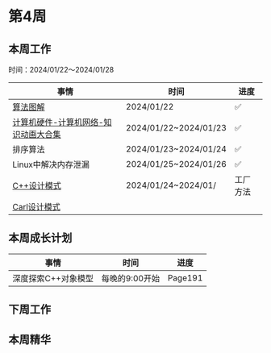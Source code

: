 # 第4周

## 本周工作

时间：2024/01/22～2024/01/28

| 事情                                                         | 时间                  | 进度     |
| ------------------------------------------------------------ | --------------------- | -------- |
| [算法图解](https://www.bilibili.com/video/BV1Vg41157Ad/?spm_id_from=333.999.0.0&vd_source=c6838f09fbfc9766e04f0c65ca196c42) | 2024/01/22            | ✅        |
| [计算机硬件-计算机网络-知识动画大合集](https://www.bilibili.com/video/BV19e4y1M7tf?p=1&vd_source=c6838f09fbfc9766e04f0c65ca196c42) | 2024/01/22~2024/01/23 | ✅        |
| 排序算法                                                     | 2024/01/23~2024/01/24 | ✅        |
| Linux中解决内存泄漏                                          | 2024/01/25~2024/01/26 | ✅        |
| [C++设计模式](https://www.bilibili.com/video/BV1Zd4y1t7HK?p=1&vd_source=c6838f09fbfc9766e04f0c65ca196c42) | 2024/01/24~2024/01/   | 工厂方法 |
| [Carl设计模式](https://kamacoder.com/designpattern.php)      |                       |          |

## 本周成长计划

| 事情                | 时间           | 进度    |
| ------------------- | -------------- | ------- |
| 深度探索C++对象模型 | 每晚的9:00开始 | Page191 |

## 下周工作

## 本周精华

